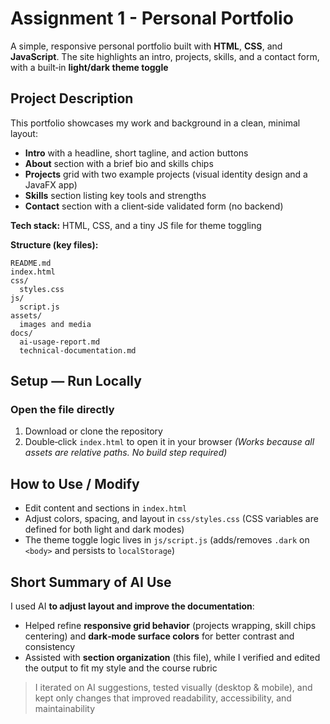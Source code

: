 # Assignment 1 - Personal Portfolio

A simple, responsive personal portfolio built with **HTML**, **CSS**, and **JavaScript**. The site highlights an intro, projects, skills, 
and a contact form, with a built‑in **light/dark theme toggle**

## Project Description
This portfolio showcases my work and background in a clean, minimal layout:
- **Intro** with a headline, short tagline, and action buttons
- **About** section with a brief bio and skills chips
- **Projects** grid with two example projects (visual identity design and a JavaFX app)
- **Skills** section listing key tools and strengths
- **Contact** section with a client‑side validated form (no backend)

**Tech stack:** HTML, CSS, and a tiny JS file for theme toggling

**Structure (key files):**
```
README.md
index.html
css/
  styles.css
js/
  script.js
assets/
  images and media
docs/
  ai-usage-report.md      
  technical-documentation.md 
```

## Setup — Run Locally

### Open the file directly
1. Download or clone the repository
2. Double‑click `index.html` to open it in your browser 
   *(Works because all assets are relative paths. No build step required)*

## How to Use / Modify
- Edit content and sections in `index.html`
- Adjust colors, spacing, and layout in `css/styles.css` (CSS variables are defined for both light and dark modes)
- The theme toggle logic lives in `js/script.js` (adds/removes `.dark` on `<body>` and persists to `localStorage`)

## Short Summary of AI Use
I used AI **to adjust layout and improve the documentation**:
- Helped refine **responsive grid behavior** (projects wrapping, skill chips centering) and **dark‑mode surface colors** for better contrast and consistency
- Assisted with **section organization** (this file), while I verified and edited the output to fit my style and the course rubric

> I iterated on AI suggestions, tested visually (desktop & mobile), and kept only changes that improved readability, accessibility, and maintainability


